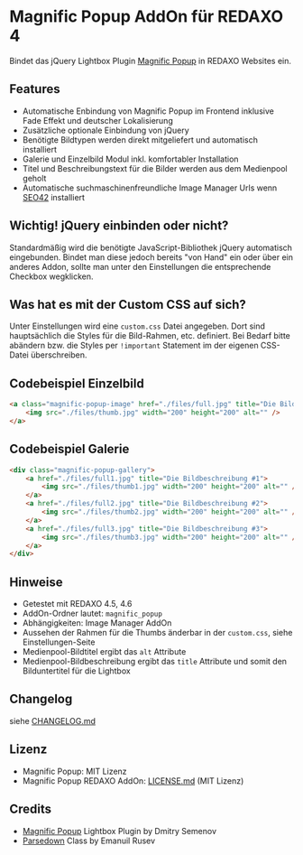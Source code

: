 Magnific Popup AddOn für REDAXO 4
=================================

Bindet das jQuery Lightbox Plugin [Magnific Popup](http://dimsemenov.com/plugins/magnific-popup/) in REDAXO Websites ein.

Features
--------

* Automatische Enbindung von Magnific Popup im Frontend inklusive Fade Effekt und deutscher Lokalisierung
* Zusätzliche optionale Einbindung von jQuery
* Benötigte Bildtypen werden direkt mitgeliefert und automatisch installiert
* Galerie und Einzelbild Modul inkl. komfortabler Installation
* Titel und Beschreibungstext für die Bilder werden aus dem Medienpool geholt
* Automatische suchmaschinenfreundliche Image Manager Urls wenn [SEO42](http://github.com/RexDude/seo42) installiert

Wichtig! jQuery einbinden oder nicht?
-------------------------------------

Standardmäßig wird die benötigte JavaScript-Bibliothek jQuery automatisch eingebunden. Bindet man diese jedoch bereits "von Hand" ein oder über ein anderes Addon, sollte man unter den Einstellungen die entsprechende Checkbox wegklicken. 

Was hat es mit der Custom CSS auf sich?
---------------------------------------

Unter Einstellungen wird eine `custom.css` Datei angegeben. Dort sind hauptsächlich die Styles für die Bild-Rahmen, etc. definiert. Bei Bedarf bitte abändern bzw. die Styles per `!important` Statement im der eigenen CSS-Datei überschreiben.

Codebeispiel Einzelbild
-----------------------

```html
<a class="magnific-popup-image" href="./files/full.jpg" title="Die Bildbeschreibung">
	<img src="./files/thumb.jpg" width="200" height="200" alt="" />
</a>
```

Codebeispiel Galerie
--------------------

```html
<div class="magnific-popup-gallery">
	<a href="./files/full1.jpg" title="Die Bildbeschreibung #1">
		<img src="./files/thumb1.jpg" width="200" height="200" alt="" />
	</a>
	<a href="./files/full2.jpg" title="Die Bildbeschreibung #2">
		<img src="./files/thumb2.jpg" width="200" height="200" alt="" />
	</a>
	<a href="./files/full3.jpg" title="Die Bildbeschreibung #3">
		<img src="./files/thumb3.jpg" width="200" height="200" alt="" />
	</a>
</div>
```

Hinweise
--------

* Getestet mit REDAXO 4.5, 4.6
* AddOn-Ordner lautet: `magnific_popup`
* Abhängigkeiten: Image Manager AddOn
* Aussehen der Rahmen für die Thumbs änderbar in der `custom.css`, siehe Einstellungen-Seite
* Medienpool-Bildtitel ergibt das `alt` Attribute
* Medienpool-Bildbeschreibung ergibt das `title` Attribute und somit den Bilduntertitel für die Lightbox

Changelog
---------

siehe [CHANGELOG.md](CHANGELOG.md)

Lizenz
------

* Magnific Popup: MIT Lizenz
* Magnific Popup REDAXO AddOn: [LICENSE.md](LICENSE.md) (MIT Lizenz)

Credits
-------

* [Magnific Popup](http://dimsemenov.com/plugins/magnific-popup/) Lightbox Plugin by Dmitry Semenov
* [Parsedown](http://parsedown.org/) Class by Emanuil Rusev

